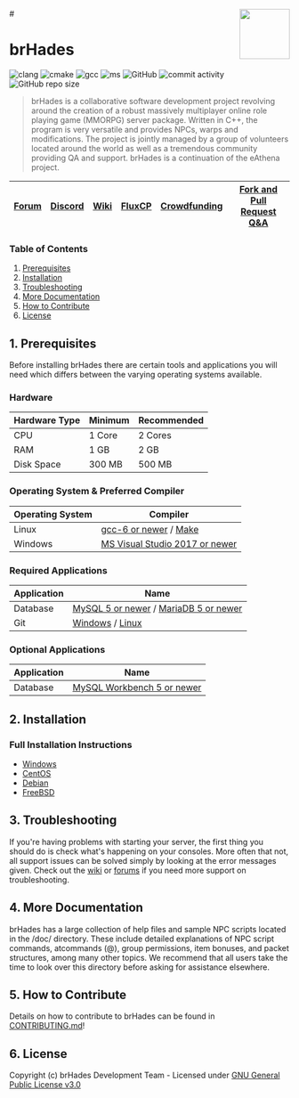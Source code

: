 #<img src="" align="right" height="90" />

# brHades
![clang](https://img.shields.io/github/actions/workflow/status/brHades/brHades/build_servers_clang.yml?label=clang%20build&logo=llvm) ![cmake](https://img.shields.io/github/actions/workflow/status/brHades/brHades/build_servers_cmake.yml?label=cmake%20build&logo=cmake) ![gcc](https://img.shields.io/github/actions/workflow/status/brHades/brHades/build_servers_gcc.yml?label=gcc%20build&logo=gnu) ![ms](https://img.shields.io/github/actions/workflow/status/brHades/brHades/build_servers_msbuild.yml?label=ms%20build&logo=visualstudio) ![GitHub](https://img.shields.io/github/license/brHades/brHades.svg) ![commit activity](https://img.shields.io/github/commit-activity/w/brHades/brHades) ![GitHub repo size](https://img.shields.io/github/repo-size/brHades/brHades.svg)
> brHades is a collaborative software development project revolving around the creation of a robust massively multiplayer online role playing game (MMORPG) server package. Written in C++, the program is very versatile and provides NPCs, warps and modifications. The project is jointly managed by a group of volunteers located around the world as well as a tremendous community providing QA and support. brHades is a continuation of the eAthena project.

[Forum](https://brHades.org/board)|[Discord](https://brHades.org/discord)|[Wiki](https://github.com/brHades/brHades/wiki)|[FluxCP](https://github.com/brHades/FluxCP)|[Crowdfunding](https://brHades.org/board/crowdfunding/)|[Fork and Pull Request Q&A](https://brHades.org/board/topic/86913-pull-request-qa/)
--------|--------|--------|--------|--------|--------

### Table of Contents
1. [Prerequisites](#1-prerequisites)
2. [Installation](#2-installation)
3. [Troubleshooting](#3-troubleshooting)
4. [More Documentation](#4-more-documentation)
5. [How to Contribute](#5-how-to-contribute)
6. [License](#6-license)

## 1. Prerequisites
Before installing brHades there are certain tools and applications you will need which
differs between the varying operating systems available.

### Hardware
Hardware Type | Minimum | Recommended
------|------|------
CPU | 1 Core | 2 Cores
RAM | 1 GB | 2 GB
Disk Space | 300 MB | 500 MB

### Operating System & Preferred Compiler
Operating System | Compiler
------|------
Linux  | [gcc-6 or newer](https://www.gnu.org/software/gcc/gcc-6/) / [Make](https://www.gnu.org/software/make/)
Windows | [MS Visual Studio 2017 or newer](https://www.visualstudio.com/downloads/)

### Required Applications
Application | Name
------|------
Database | [MySQL 5 or newer](https://www.mysql.com/downloads/) / [MariaDB 5 or newer](https://downloads.mariadb.org/)
Git | [Windows](https://gitforwindows.org/) / [Linux](https://git-scm.com/download/linux)

### Optional Applications
Application | Name
------|------
Database | [MySQL Workbench 5 or newer](http://www.mysql.com/downloads/workbench/)

## 2. Installation 

### Full Installation Instructions
  * [Windows](https://github.com/brHades/brHades/wiki/Install-on-Windows)
  * [CentOS](https://github.com/brHades/brHades/wiki/Install-on-Centos)
  * [Debian](https://github.com/brHades/brHades/wiki/Install-on-Debian)
  * [FreeBSD](https://github.com/brHades/brHades/wiki/Install-on-FreeBSD)

## 3. Troubleshooting

If you're having problems with starting your server, the first thing you should
do is check what's happening on your consoles. More often that not, all support issues
can be solved simply by looking at the error messages given. Check out the [wiki](https://github.com/brHades/brHades/wiki)
or [forums](https://brHades.org/forum) if you need more support on troubleshooting.

## 4. More Documentation
brHades has a large collection of help files and sample NPC scripts located in the /doc/
directory. These include detailed explanations of NPC script commands, atcommands (@),
group permissions, item bonuses, and packet structures, among many other topics. We
recommend that all users take the time to look over this directory before asking for
assistance elsewhere.

## 5. How to Contribute
Details on how to contribute to brHades can be found in [CONTRIBUTING.md](https://github.com/brHades/brHades/blob/master/.github/CONTRIBUTING.md)!

## 6. License
Copyright (c) brHades Development Team - Licensed under [GNU General Public License v3.0](https://github.com/brHades/brHades/blob/master/LICENSE)
